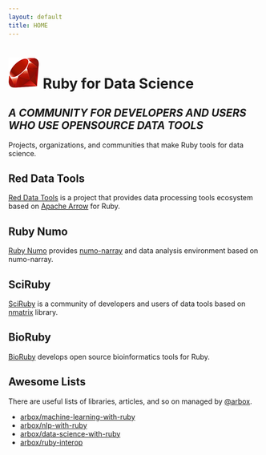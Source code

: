 ```yaml
---
layout: default
title: HOME
---
```


# ![image ruby-logo](/assets/ruby-logo.png) Ruby for Data Science

## *A COMMUNITY FOR DEVELOPERS AND USERS WHO USE OPENSOURCE DATA TOOLS*

Projects, organizations, and communities that make Ruby tools for data science.

## Red Data Tools

[Red Data Tools](https://red-data-tools.github.io/) is a project that provides data processing tools ecosystem based on [Apache Arrow](https://arrow.apache.org/) for Ruby.

## Ruby Numo

[Ruby Numo](https://github.com/ruby-numo) provides [numo-narray](https://github.com/ruby-numo/narray) and data analysis environment based on numo-narray.

## SciRuby

[SciRuby](http://sciruby.com/) is a community of developers and users of data tools based on [nmatrix](http://sciruby.com/nmatrix/) library.

## BioRuby

[BioRuby](http://bioruby.org/) develops open source bioinformatics tools for Ruby.

## Awesome Lists

There are useful lists of libraries, articles, and so on managed by [@arbox](https://github.com/arbox).

- [arbox/machine-learning-with-ruby](https://github.com/arbox/machine-learning-with-ruby)
- [arbox/nlp-with-ruby](https://github.com/arbox/nlp-with-ruby)
- [arbox/data-science-with-ruby](https://github.com/arbox/data-science-with-ruby)
- [arbox/ruby-interop](https://github.com/arbox/ruby-interoperability)
